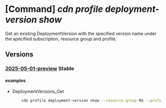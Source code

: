 # [Command] _cdn profile deployment-version show_

Get an existing DeploymentVersion with the specified version name under the specified subscription, resource group and profile.

## Versions

### [2025-05-01-preview](/Resources/mgmt-plane/L3N1YnNjcmlwdGlvbnMve30vcmVzb3VyY2Vncm91cHMve30vcHJvdmlkZXJzL21pY3Jvc29mdC5jZG4vcHJvZmlsZXMve30vZGVwbG95bWVudHZlcnNpb25zL3t9/2025-05-01-preview.xml) **Stable**

<!-- mgmt-plane /subscriptions/{}/resourcegroups/{}/providers/microsoft.cdn/profiles/{}/deploymentversions/{} 2025-05-01-preview -->

#### examples

- DeploymentVersions_Get
    ```bash
        cdn profile deployment-version show --resource-group RG --profile-name profile1 --version-name dv1
    ```
